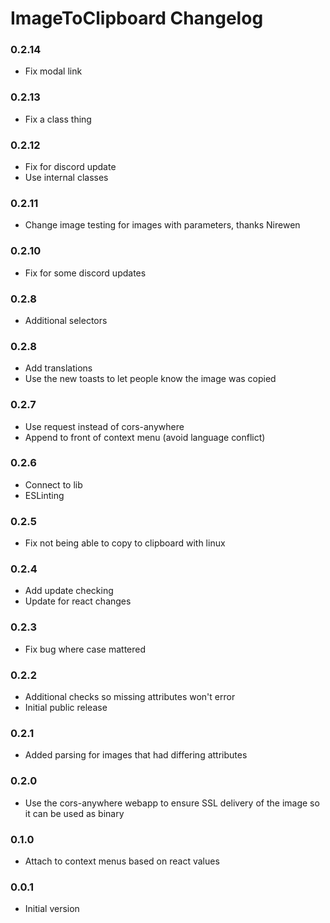 # ImageToClipboard Changelog

### 0.2.14

 - Fix modal link

### 0.2.13

 - Fix a class thing

### 0.2.12

 - Fix for discord update
 - Use internal classes

### 0.2.11

 - Change image testing for images with parameters, thanks Nirewen

### 0.2.10

 - Fix for some discord updates

### 0.2.8

 - Additional selectors

### 0.2.8

 - Add translations
 - Use the new toasts to let people know the image was copied

### 0.2.7

 - Use request instead of cors-anywhere
 - Append to front of context menu (avoid language conflict)

### 0.2.6

 - Connect to lib
 - ESLinting

### 0.2.5

 - Fix not being able to copy to clipboard with linux

### 0.2.4

 - Add update checking
 - Update for react changes

### 0.2.3

 - Fix bug where case mattered

### 0.2.2

 - Additional checks so missing attributes won't error
 - Initial public release

### 0.2.1

 - Added parsing for images that had differing attributes

### 0.2.0

 - Use the cors-anywhere webapp to ensure SSL delivery of the image so it can be used as binary

### 0.1.0

 - Attach to context menus based on react values

### 0.0.1

 - Initial version